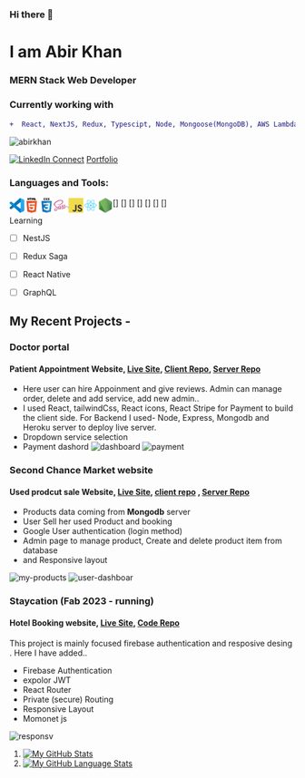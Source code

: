 ### Hi there 👋

# I am Abir Khan
### MERN Stack Web Developer

### Currently working with
```diff
+  React, NextJS, Redux, Typescipt, Node, Mongoose(MongoDB), AWS Lambda, SASS (SCSS)
```

<p align="left"> <img src="https://komarev.com/ghpvc/?username=developer-abir1&label=Profile%20views&color=0e75b6&style=flat" alt="abirkhan" /> </p>


[![LinkedIn Connect](https://img.shields.io/badge/%20-Connect-black?color=14171A&labelColor=212121&logo=linkedin&logoColor=ffffff)](https://www.linkedin.com/in/developer-abir/)   [Portfolio](https://protfolio-site-abir-khan.vercel.app/)

### Languages and Tools:

[<img align="left" alt="Visual Studio Code" width="26px" src="https://raw.githubusercontent.com/github/explore/80688e429a7d4ef2fca1e82350fe8e3517d3494d/topics/visual-studio-code/visual-studio-code.png" />]
[<img align="left" alt="HTML5" width="26px" src="https://raw.githubusercontent.com/github/explore/80688e429a7d4ef2fca1e82350fe8e3517d3494d/topics/html/html.png" />]
[<img align="left" alt="CSS3" width="26px" src="https://raw.githubusercontent.com/github/explore/80688e429a7d4ef2fca1e82350fe8e3517d3494d/topics/css/css.png" />]
[<img align="left" alt="Sass" width="26px" src="https://raw.githubusercontent.com/github/explore/80688e429a7d4ef2fca1e82350fe8e3517d3494d/topics/sass/sass.png" />]
[<img align="left" alt="JavaScript" width="26px" src="https://raw.githubusercontent.com/github/explore/80688e429a7d4ef2fca1e82350fe8e3517d3494d/topics/javascript/javascript.png" />] [<img align="left" alt="React" width="26px" src="https://raw.githubusercontent.com/github/explore/80688e429a7d4ef2fca1e82350fe8e3517d3494d/topics/react/react.png" />]
[<img align="left" alt="Node.js" width="26px" src="https://raw.githubusercontent.com/github/explore/80688e429a7d4ef2fca1e82350fe8e3517d3494d/topics/nodejs/nodejs.png" />] <br />


Learning
- [ ] NestJS
- [ ] Redux Saga
- [ ] React Native
- [ ] GraphQL


## My Recent Projects -
### Doctor portal
####  Patient Appointment   Website, [Live Site](https://doctor-protals-client.vercel.app/), [Client Repo](https://github.com/developer-abir1/doctor-protals-client), [Server Repo](https://github.com/developer-abir1/doctor-server)

- Here user can hire Appoinment and give reviews. Admin can manage order,  delete and add service, add new admin..
- I used React, tailwindCss, React icons, React Stripe for Payment to build the client side. For Backend I used- Node, Express, Mongodb and Heroku server to deploy live server.
- Dropdown service selection 
- Payment dashord 
![dashboard](https://user-images.githubusercontent.com/72245378/219922952-1a77084b-b00c-429c-a379-df8cce80451d.JPG) 
![payment](https://user-images.githubusercontent.com/72245378/219923453-06e2f8f4-46b6-42ac-9216-beb93f969835.JPG)

### Second Chance Market website
#### Used prodcut sale Website, [Live Site](https://second-hand-market-f9bc4.web.app/), [client repo](https://github.com/developer-abir1/Second-Chance-Market-client)  , [Server Repo](https://github.com/developer-abir1/reseller-market-server)
- Products data coming from **Mongodb** server
- User Sell her used Product and booking
- Google User authentication (login method)
- Admin page to manage product, Create and delete product item from database
- and Responsive layout

 ![my-products](https://user-images.githubusercontent.com/72245378/219923001-1873f19a-459c-46c3-88e6-46459d7970fa.JPG)
![user-dashboar](https://user-images.githubusercontent.com/72245378/219923439-c681e7c8-a19c-4bc7-bcfe-f2931b10c246.JPG)
 


### Staycation (Fab 2023 - running)
#### Hotel Booking website,   [Live Site](https://stay-cation-auth.web.app/), [Code Repo]( https://github.com/developer-abir1/stayCaction-client)
This project is mainly focused  firebase authentication and resposive desing . Here I have added..
- Firebase Authentication
- expolor JWT
- React Router
- Private (secure) Routing
- Responsive Layout
- Momonet js


 ![responsv](https://user-images.githubusercontent.com/72245378/219923493-061d3708-08fc-4518-92af-947d5633e4d9.JPG)


1. [![My GitHub Stats](https://github-readme-stats.vercel.app/api/?username=developer-abir1&count_private=true&theme=tokyonight&showicons=true)]()
2. [![My GitHub Language Stats](https://github-readme-stats.vercel.app/api/top-langs/?username=developer-abir1&langs_count=5&theme=tokyonight)]()

<!--
**ishtiak-ahmed/ishtiak-ahmed** is a ✨ _special_ ✨ repository because its `README.md` (this file) appears on your GitHub profile.

Here are some ideas to get you started:

- 🔭 I’m currently working on ...
- 🌱 I’m currently learning ...
- 👯 I’m looking to collaborate on ...
- 🤔 I’m looking for help with ...
- 💬 Ask me about ...
- 📫 How to reach me: ...
- 😄 Pronouns: ...
- ⚡ Fun fact: ...
-->
